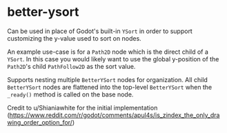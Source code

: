 # better-ysort

Can be used in place of Godot's built-in `YSort` in order to support customizing the y-value used to sort on nodes. 

An example use-case is for a `Path2D` node which is the direct child of a `YSort`. In this case you would likely want to use the global y-position of the `Path2D`'s child `PathFollow2D` as the sort value.

Supports nesting multiple `BetterYSort` nodes for organization. All child `BetterYSort` nodes are flattened into the top-level `BetterYSort` when the `_ready()` method is called on the base node.

Credit to u/Shianiawhite for the initial implementation (https://www.reddit.com/r/godot/comments/apul4s/is_zindex_the_only_drawing_order_option_for/)
